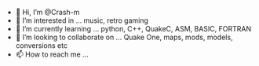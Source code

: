 - 👋 Hi, I’m @Crash-m
- 👀 I’m interested in ... music, retro gaming
- 🌱 I’m currently learning ... python, C++, QuakeC, ASM, BASIC, FORTRAN
- 💞️ I’m looking to collaborate on ... Quake One, maps, mods, models, conversions etc
- 📫 How to reach me ... 

<!---
Crash-m/Crash-m is a ✨ special ✨ repository because its `README.md` (this file) appears on your GitHub profile.
You can click the Preview link to take a look at your changes.
--->
